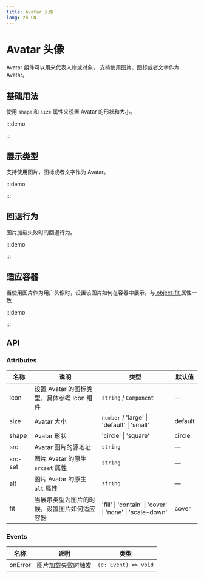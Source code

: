 ```yaml
---
title: Avatar 头像
lang: zh-CN
---
```


# Avatar 头像

Avatar 组件可以用来代表人物或对象， 支持使用图片、图标或者文字作为 Avatar。

## 基础用法

使用 `shape` 和 `size` 属性来设置 Avatar 的形状和大小。

:::demo

<code src="./basic.tsx"></code>

:::

## 展示类型

支持使用图片，图标或者文字作为 Avatar。

:::demo

<code src="./types.tsx"></code>

:::

## 回退行为

图片加载失败时的回退行为。

:::demo

<code src="./fallback.tsx"></code>

:::

## 适应容器

当使用图片作为用户头像时，设置该图片如何在容器中展示。与[ object-fit ](https://developer.mozilla.org/en-US/docs/Web/CSS/object-fit) 属性一致

:::demo

<code src="./fit.tsx"></code>

:::

## API

### Attributes

| 名称    | 说明                                         | 类型                                                                  | 默认值  |
| ------- | -------------------------------------------- | --------------------------------------------------------------------- | ------- |
| icon    | 设置 Avatar 的图标类型，具体参考 Icon 组件   | `string` / `Component`                                                | —       |
| size    | Avatar 大小                                  | `number` / <Enum>'large' \| 'default' \| 'small'</Enum>               | default |
| shape   | Avatar 形状                                  | <Enum>'circle' \| 'square'</Enum>                                     | circle  |
| src     | Avatar 图片的源地址                          | `string`                                                              | —       |
| src-set | 图片 Avatar 的原生 `srcset` 属性             | `string`                                                              | —       |
| alt     | 图片 Avatar 的原生 `alt` 属性                | `string`                                                              | —       |
| fit     | 当展示类型为图片的时候，设置图片如何适应容器 | <Enum>'fill' \| 'contain' \| 'cover' \| 'none' \| 'scale-down'</Enum> | cover   |

### Events

| 名称    | 说明               | 类型                                              |
| ------- | ------------------ | ------------------------------------------------- |
| onError | 图片加载失败时触发 | <Enum type="Function">`(e: Event) => void`</Enum> |
